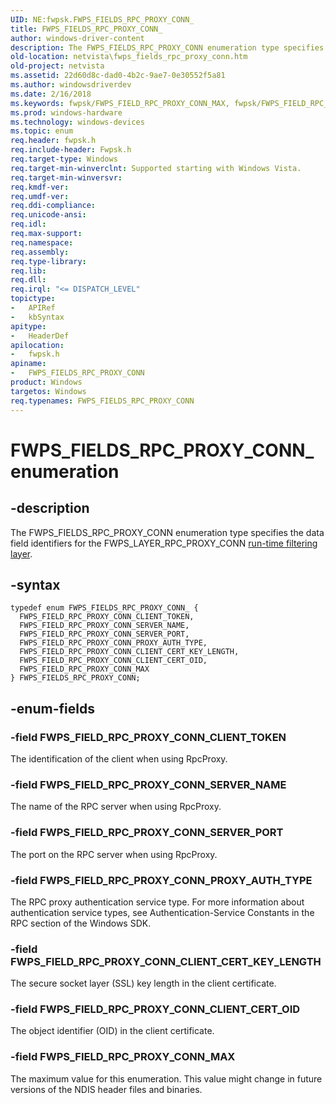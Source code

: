 ```yaml
---
UID: NE:fwpsk.FWPS_FIELDS_RPC_PROXY_CONN_
title: FWPS_FIELDS_RPC_PROXY_CONN_
author: windows-driver-content
description: The FWPS_FIELDS_RPC_PROXY_CONN enumeration type specifies the data field identifiers for the FWPS_LAYER_RPC_PROXY_CONN run-time filtering layer.
old-location: netvista\fwps_fields_rpc_proxy_conn.htm
old-project: netvista
ms.assetid: 22d60d8c-dad0-4b2c-9ae7-0e30552f5a81
ms.author: windowsdriverdev
ms.date: 2/16/2018
ms.keywords: fwpsk/FWPS_FIELD_RPC_PROXY_CONN_MAX, fwpsk/FWPS_FIELD_RPC_PROXY_CONN_SERVER_PORT, netvista.fwps_fields_rpc_proxy_conn, FWPS_FIELD_RPC_PROXY_CONN_SERVER_PORT, FWPS_FIELD_RPC_PROXY_CONN_PROXY_AUTH_TYPE, fwpsk/FWPS_FIELD_RPC_PROXY_CONN_CLIENT_TOKEN, fwpsk/FWPS_FIELD_RPC_PROXY_CONN_CLIENT_CERT_OID, FWPS_FIELD_RPC_PROXY_CONN_CLIENT_CERT_KEY_LENGTH, fwpsk/FWPS_FIELD_RPC_PROXY_CONN_PROXY_AUTH_TYPE, fwpsk/FWPS_FIELD_RPC_PROXY_CONN_SERVER_NAME, FWPS_FIELD_RPC_PROXY_CONN_MAX, wfp_ref_5_const_3_data_fields_3fa5702b-041e-45d8-a9d1-0271f06a3a2e.xml, FWPS_FIELDS_RPC_PROXY_CONN_, FWPS_FIELD_RPC_PROXY_CONN_CLIENT_TOKEN, fwpsk/FWPS_FIELDS_RPC_PROXY_CONN, fwpsk/FWPS_FIELD_RPC_PROXY_CONN_CLIENT_CERT_KEY_LENGTH, FWPS_FIELD_RPC_PROXY_CONN_CLIENT_CERT_OID, FWPS_FIELDS_RPC_PROXY_CONN enumeration [Network Drivers Starting with Windows Vista], FWPS_FIELDS_RPC_PROXY_CONN, FWPS_FIELD_RPC_PROXY_CONN_SERVER_NAME
ms.prod: windows-hardware
ms.technology: windows-devices
ms.topic: enum
req.header: fwpsk.h
req.include-header: Fwpsk.h
req.target-type: Windows
req.target-min-winverclnt: Supported starting with Windows Vista.
req.target-min-winversvr: 
req.kmdf-ver: 
req.umdf-ver: 
req.ddi-compliance: 
req.unicode-ansi: 
req.idl: 
req.max-support: 
req.namespace: 
req.assembly: 
req.type-library: 
req.lib: 
req.dll: 
req.irql: "<= DISPATCH_LEVEL"
topictype:
-	APIRef
-	kbSyntax
apitype:
-	HeaderDef
apilocation:
-	fwpsk.h
apiname:
-	FWPS_FIELDS_RPC_PROXY_CONN
product: Windows
targetos: Windows
req.typenames: FWPS_FIELDS_RPC_PROXY_CONN
---
```


# FWPS_FIELDS_RPC_PROXY_CONN_ enumeration


## -description


The FWPS_FIELDS_RPC_PROXY_CONN enumeration type specifies the data field identifiers for the
  FWPS_LAYER_RPC_PROXY_CONN 
  <a href="https://msdn.microsoft.com/en-us/library/windows/desktop/aa366492">run-time filtering layer</a>.


## -syntax


````
typedef enum FWPS_FIELDS_RPC_PROXY_CONN_ { 
  FWPS_FIELD_RPC_PROXY_CONN_CLIENT_TOKEN,
  FWPS_FIELD_RPC_PROXY_CONN_SERVER_NAME,
  FWPS_FIELD_RPC_PROXY_CONN_SERVER_PORT,
  FWPS_FIELD_RPC_PROXY_CONN_PROXY_AUTH_TYPE,
  FWPS_FIELD_RPC_PROXY_CONN_CLIENT_CERT_KEY_LENGTH,
  FWPS_FIELD_RPC_PROXY_CONN_CLIENT_CERT_OID,
  FWPS_FIELD_RPC_PROXY_CONN_MAX
} FWPS_FIELDS_RPC_PROXY_CONN;
````


## -enum-fields




### -field FWPS_FIELD_RPC_PROXY_CONN_CLIENT_TOKEN

The identification of the client when using RpcProxy.


### -field FWPS_FIELD_RPC_PROXY_CONN_SERVER_NAME

The name of the RPC server when using RpcProxy.


### -field FWPS_FIELD_RPC_PROXY_CONN_SERVER_PORT

The port on the RPC server when using RpcProxy.


### -field FWPS_FIELD_RPC_PROXY_CONN_PROXY_AUTH_TYPE

The RPC proxy authentication service type. For more information about authentication service
     types, see Authentication-Service Constants in the RPC section of the Windows SDK.


### -field FWPS_FIELD_RPC_PROXY_CONN_CLIENT_CERT_KEY_LENGTH

The secure socket layer (SSL) key length in the client certificate.


### -field FWPS_FIELD_RPC_PROXY_CONN_CLIENT_CERT_OID

The object identifier (OID) in the client certificate.


### -field FWPS_FIELD_RPC_PROXY_CONN_MAX

The maximum value for this enumeration. This value might change in future versions of the NDIS
     header files and binaries.

